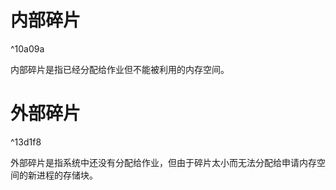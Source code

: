 # 内部碎片

^10a09a

内部碎片是指已经分配给作业但不能被利用的内存空间。

# 外部碎片

^13d1f8

外部碎片是指系统中还没有分配给作业，但由于碎片太小而无法分配给申请内存空间的新进程的存储块。